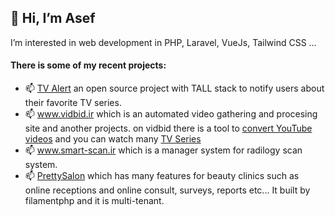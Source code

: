 ## 👋 Hi, I’m Asef
I’m interested in web development in PHP, Laravel, VueJs, Tailwind CSS ...

#### There is some of my recent projects:
- 📫 [TV Alert](https://github.com/asefsoft/tv-alert) an open source project with TALL stack to notify users about their favorite TV series.
- 📫 www.vidbid.ir which is an automated video gathering and procesing site and another projects.
on vidbid there is a tool to [convert YouTube videos](https://www.vidbid.ir/youtube) 
and you can watch many [TV Series](https://www.vidbid.ir/series/%D8%AA%D9%85%D8%A7%D8%B4%D8%A7%DB%8C-%D8%AC%D8%B0%D8%A7%D8%A8-%D8%AA%D8%B1%DB%8C%D9%86-%D8%B3%D8%B1%DB%8C%D8%A7%D9%84-%D9%87%D8%A7)
- 📫 www.smart-scan.ir which is a manager system for radilogy scan system.
- 📫 [PrettySalon](https://pretty-salon.ir) which has many features for beauty clinics such as online receptions and online consult, surveys, reports etc... It built by filamentphp and it is multi-tenant.
